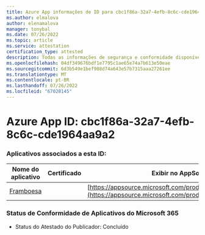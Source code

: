 ```yaml
---
title: Azure App informações de ID para cbc1f86a-32a7-4efb-8c6c-cde1964aa9a2
ms.author: elmalova
author: elenamalova
manager: tonybal
ms.date: 07/26/2022
ms.topic: article
ms.service: attestation
certification_type: attested
description: Todas as informações de segurança e conformidade disponíveis para cbc1f86a-32a7-4efb-8c6c-cde1964aa9a2.
ms.openlocfilehash: 04df349676bdf1e7795c1ae65e74a7b613e50eae
ms.sourcegitcommit: 6d3b549e1bef908d74a643e57b7315aaa27261ee
ms.translationtype: MT
ms.contentlocale: pt-BR
ms.lasthandoff: 07/26/2022
ms.locfileid: "67028145"
---
```

# <a name="azure-app-id-cbc1f86a-32a7-4efb-8c6c-cde1964aa9a2"></a>Azure App ID: cbc1f86a-32a7-4efb-8c6c-cde1964aa9a2


### <a name="apps-associated-with-this-id"></a>Aplicativos associados a esta ID:
| **Nome do aplicativo** | **Certificado** | **Exibir no AppSource** |
|--------------|---------------|-----------------------|
| [Framboesa](../forward/WA200004138.md) |  | [https://appsource.microsoft.com/product/office/WA200004138](https://appsource.microsoft.com/product/office/WA200004138) |

### <a name="microsoft-365-app-compliance-status"></a>Status de Conformidade de Aplicativos do Microsoft 365
- Status do Atestado do Publicador: Concluído
